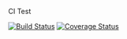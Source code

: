 CI Test

[![Build Status](https://img.shields.io/travis/Galen-Yip/mocha_test.svg?style=flat-square)](https://travis-ci.org/Galen-Yip/mocha_test)
[![Coverage Status](https://img.shields.io/coveralls/Galen-Yip/mocha_test.svg?style=flat-square)](https://coveralls.io/github/Galen-Yip/mocha_test?branch=master)